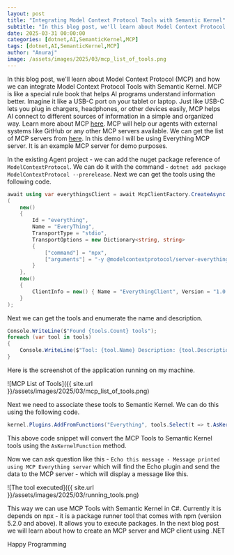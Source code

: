 ```yaml
---
layout: post
title: "Integrating Model Context Protocol Tools with Semantic Kernel"
subtitle: "In this blog post, we'll learn about Model Context Protocol (MCP) and how we can integrate Model Context Protocol Tools with Semantic Kernel."
date: 2025-03-31 00:00:00
categories: [dotnet,AI,SemanticKernel,MCP]
tags: [dotnet,AI,SemanticKernel,MCP]
author: "Anuraj"
image: /assets/images/2025/03/mcp_list_of_tools.png
---
```


In this blog post, we'll learn about Model Context Protocol (MCP) and how we can integrate Model Context Protocol Tools with Semantic Kernel. MCP is like a special rule book that helps AI programs understand information better. Imagine it like a USB-C port on your tablet or laptop. Just like USB-C lets you plug in chargers, headphones, or other devices easily, MCP helps AI connect to different sources of information in a simple and organized way. Learn more about MCP [here](https://modelcontextprotocol.io/introduction). MCP will help our agents with external systems like GitHub or any other MCP servers available. We can get the list of MCP servers from [here](https://github.com/modelcontextprotocol/servers). In this demo I will be using Everything MCP server. It is an example MCP server for demo purposes.

In the existing Agent project - we can add the nuget package reference of `ModelContextProtocol`. We can do it with the command - `dotnet add package ModelContextProtocol --prerelease`. Next we can get the tools using the following code.

```csharp
await using var everythingsClient = await McpClientFactory.CreateAsync
(
    new()
    {
        Id = "everything",
        Name = "EveryThing",
        TransportType = "stdio",
        TransportOptions = new Dictionary<string, string>
        {
            ["command"] = "npx",
            ["arguments"] = "-y @modelcontextprotocol/server-everything"
        }
    },
    new()
    {
        ClientInfo = new() { Name = "EverythingClient", Version = "1.0.0" }
    }
);
```

Next we can get the tools and enumerate the name and description.

```csharp
Console.WriteLine($"Found {tools.Count} tools");
foreach (var tool in tools)
{
    Console.WriteLine($"Tool: {tool.Name} Description: {tool.Description}");
}
```
Here is the screenshot of the application running on my machine.

![MCP List of Tools]({{ site.url }}/assets/images/2025/03/mcp_list_of_tools.png)

Next we need to associate these tools to Semantic Kernel. We can do this using the following code.

```csharp
kernel.Plugins.AddFromFunctions("Everything", tools.Select(t => t.AsKernelFunction()));
```

This above code snippet will convert the MCP Tools to Semantic Kernel tools using the `AsKernelFunction` method.

Now we can ask question like this - `Echo this message - Message printed using MCP Everything server` which will find the Echo plugin and send the data to the MCP server - which will display a message like this.

![The tool executed]({{ site.url }}/assets/images/2025/03/running_tools.png)

This way we can use MCP Tools with Semantic Kernel in C#. Currently it is depends on npx - it is a package runner tool that comes with npm (version 5.2.0 and above). It allows you to execute packages. In the next blog post we will learn about how to create an MCP server and MCP client using .NET

Happy Programming
